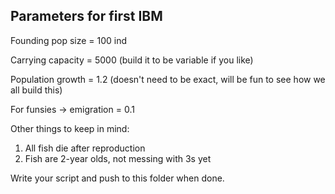 ## Parameters for first IBM

Founding pop size = 100 ind

Carrying capacity = 5000 (build it to be variable if you like)

Population growth = 1.2 (doesn't need to be exact, will be fun to see how we all build this)

For funsies -> emigration = 0.1

Other things to keep in mind:

1. All fish die after reproduction
2. Fish are 2-year olds, not messing with 3s yet

Write your script and push to this folder when done.